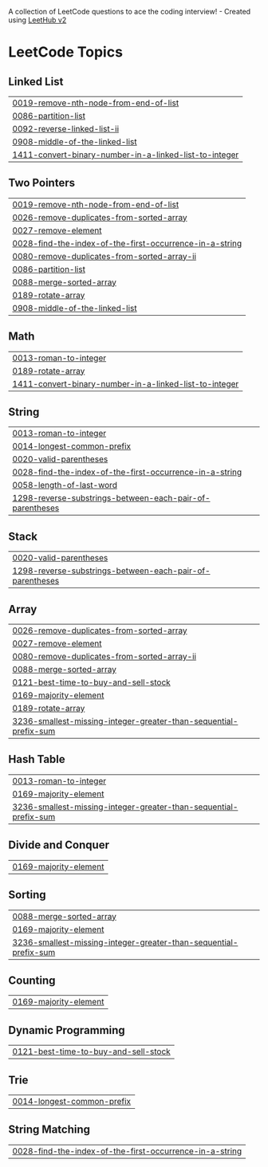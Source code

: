 A collection of LeetCode questions to ace the coding interview! - Created using [LeetHub v2](https://github.com/arunbhardwaj/LeetHub-2.0)
<!---LeetCode Topics Start-->
# LeetCode Topics
## Linked List
|  |
| ------- |
| [0019-remove-nth-node-from-end-of-list](https://github.com/Alex-SH-Ahn/LeetCode/tree/master/0019-remove-nth-node-from-end-of-list) |
| [0086-partition-list](https://github.com/Alex-SH-Ahn/LeetCode/tree/master/0086-partition-list) |
| [0092-reverse-linked-list-ii](https://github.com/Alex-SH-Ahn/LeetCode/tree/master/0092-reverse-linked-list-ii) |
| [0908-middle-of-the-linked-list](https://github.com/Alex-SH-Ahn/LeetCode/tree/master/0908-middle-of-the-linked-list) |
| [1411-convert-binary-number-in-a-linked-list-to-integer](https://github.com/Alex-SH-Ahn/LeetCode/tree/master/1411-convert-binary-number-in-a-linked-list-to-integer) |
## Two Pointers
|  |
| ------- |
| [0019-remove-nth-node-from-end-of-list](https://github.com/Alex-SH-Ahn/LeetCode/tree/master/0019-remove-nth-node-from-end-of-list) |
| [0026-remove-duplicates-from-sorted-array](https://github.com/Alex-SH-Ahn/LeetCode/tree/master/0026-remove-duplicates-from-sorted-array) |
| [0027-remove-element](https://github.com/Alex-SH-Ahn/LeetCode/tree/master/0027-remove-element) |
| [0028-find-the-index-of-the-first-occurrence-in-a-string](https://github.com/Alex-SH-Ahn/LeetCode/tree/master/0028-find-the-index-of-the-first-occurrence-in-a-string) |
| [0080-remove-duplicates-from-sorted-array-ii](https://github.com/Alex-SH-Ahn/LeetCode/tree/master/0080-remove-duplicates-from-sorted-array-ii) |
| [0086-partition-list](https://github.com/Alex-SH-Ahn/LeetCode/tree/master/0086-partition-list) |
| [0088-merge-sorted-array](https://github.com/Alex-SH-Ahn/LeetCode/tree/master/0088-merge-sorted-array) |
| [0189-rotate-array](https://github.com/Alex-SH-Ahn/LeetCode/tree/master/0189-rotate-array) |
| [0908-middle-of-the-linked-list](https://github.com/Alex-SH-Ahn/LeetCode/tree/master/0908-middle-of-the-linked-list) |
## Math
|  |
| ------- |
| [0013-roman-to-integer](https://github.com/Alex-SH-Ahn/LeetCode/tree/master/0013-roman-to-integer) |
| [0189-rotate-array](https://github.com/Alex-SH-Ahn/LeetCode/tree/master/0189-rotate-array) |
| [1411-convert-binary-number-in-a-linked-list-to-integer](https://github.com/Alex-SH-Ahn/LeetCode/tree/master/1411-convert-binary-number-in-a-linked-list-to-integer) |
## String
|  |
| ------- |
| [0013-roman-to-integer](https://github.com/Alex-SH-Ahn/LeetCode/tree/master/0013-roman-to-integer) |
| [0014-longest-common-prefix](https://github.com/Alex-SH-Ahn/LeetCode/tree/master/0014-longest-common-prefix) |
| [0020-valid-parentheses](https://github.com/Alex-SH-Ahn/LeetCode/tree/master/0020-valid-parentheses) |
| [0028-find-the-index-of-the-first-occurrence-in-a-string](https://github.com/Alex-SH-Ahn/LeetCode/tree/master/0028-find-the-index-of-the-first-occurrence-in-a-string) |
| [0058-length-of-last-word](https://github.com/Alex-SH-Ahn/LeetCode/tree/master/0058-length-of-last-word) |
| [1298-reverse-substrings-between-each-pair-of-parentheses](https://github.com/Alex-SH-Ahn/LeetCode/tree/master/1298-reverse-substrings-between-each-pair-of-parentheses) |
## Stack
|  |
| ------- |
| [0020-valid-parentheses](https://github.com/Alex-SH-Ahn/LeetCode/tree/master/0020-valid-parentheses) |
| [1298-reverse-substrings-between-each-pair-of-parentheses](https://github.com/Alex-SH-Ahn/LeetCode/tree/master/1298-reverse-substrings-between-each-pair-of-parentheses) |
## Array
|  |
| ------- |
| [0026-remove-duplicates-from-sorted-array](https://github.com/Alex-SH-Ahn/LeetCode/tree/master/0026-remove-duplicates-from-sorted-array) |
| [0027-remove-element](https://github.com/Alex-SH-Ahn/LeetCode/tree/master/0027-remove-element) |
| [0080-remove-duplicates-from-sorted-array-ii](https://github.com/Alex-SH-Ahn/LeetCode/tree/master/0080-remove-duplicates-from-sorted-array-ii) |
| [0088-merge-sorted-array](https://github.com/Alex-SH-Ahn/LeetCode/tree/master/0088-merge-sorted-array) |
| [0121-best-time-to-buy-and-sell-stock](https://github.com/Alex-SH-Ahn/LeetCode/tree/master/0121-best-time-to-buy-and-sell-stock) |
| [0169-majority-element](https://github.com/Alex-SH-Ahn/LeetCode/tree/master/0169-majority-element) |
| [0189-rotate-array](https://github.com/Alex-SH-Ahn/LeetCode/tree/master/0189-rotate-array) |
| [3236-smallest-missing-integer-greater-than-sequential-prefix-sum](https://github.com/Alex-SH-Ahn/LeetCode/tree/master/3236-smallest-missing-integer-greater-than-sequential-prefix-sum) |
## Hash Table
|  |
| ------- |
| [0013-roman-to-integer](https://github.com/Alex-SH-Ahn/LeetCode/tree/master/0013-roman-to-integer) |
| [0169-majority-element](https://github.com/Alex-SH-Ahn/LeetCode/tree/master/0169-majority-element) |
| [3236-smallest-missing-integer-greater-than-sequential-prefix-sum](https://github.com/Alex-SH-Ahn/LeetCode/tree/master/3236-smallest-missing-integer-greater-than-sequential-prefix-sum) |
## Divide and Conquer
|  |
| ------- |
| [0169-majority-element](https://github.com/Alex-SH-Ahn/LeetCode/tree/master/0169-majority-element) |
## Sorting
|  |
| ------- |
| [0088-merge-sorted-array](https://github.com/Alex-SH-Ahn/LeetCode/tree/master/0088-merge-sorted-array) |
| [0169-majority-element](https://github.com/Alex-SH-Ahn/LeetCode/tree/master/0169-majority-element) |
| [3236-smallest-missing-integer-greater-than-sequential-prefix-sum](https://github.com/Alex-SH-Ahn/LeetCode/tree/master/3236-smallest-missing-integer-greater-than-sequential-prefix-sum) |
## Counting
|  |
| ------- |
| [0169-majority-element](https://github.com/Alex-SH-Ahn/LeetCode/tree/master/0169-majority-element) |
## Dynamic Programming
|  |
| ------- |
| [0121-best-time-to-buy-and-sell-stock](https://github.com/Alex-SH-Ahn/LeetCode/tree/master/0121-best-time-to-buy-and-sell-stock) |
## Trie
|  |
| ------- |
| [0014-longest-common-prefix](https://github.com/Alex-SH-Ahn/LeetCode/tree/master/0014-longest-common-prefix) |
## String Matching
|  |
| ------- |
| [0028-find-the-index-of-the-first-occurrence-in-a-string](https://github.com/Alex-SH-Ahn/LeetCode/tree/master/0028-find-the-index-of-the-first-occurrence-in-a-string) |
<!---LeetCode Topics End-->